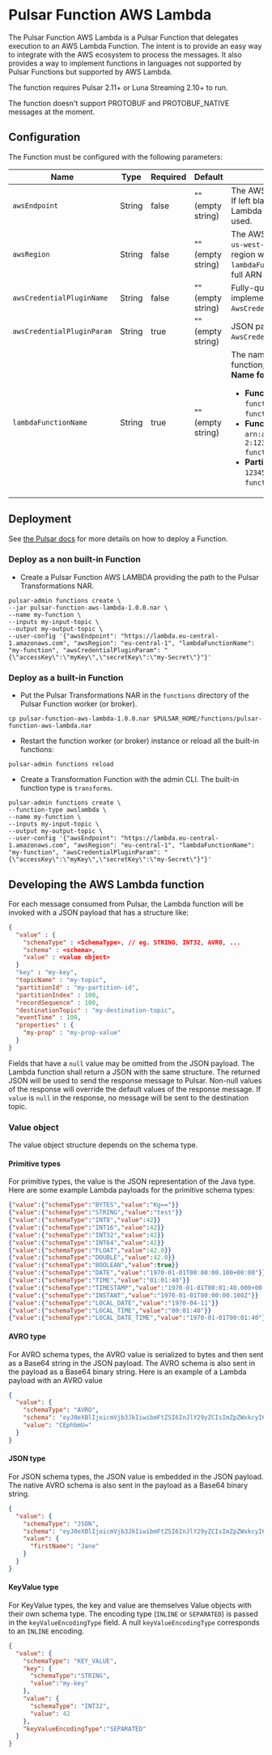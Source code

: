 # Pulsar Function AWS Lambda

The Pulsar Function AWS Lambda is a Pulsar Function that delegates execution to an AWS Lambda Function.
The intent is to provide an easy way to integrate with the AWS ecosystem to process the messages.
It also provides a way to implement functions in languages not supported by Pulsar Functions but supported by AWS Lambda.

The function requires Pulsar 2.11+ or Luna Streaming 2.10+ to run.

The function doesn't support PROTOBUF and PROTOBUF_NATIVE messages at the moment.

## Configuration

The Function must be configured with the following parameters:

| Name                       | Type    | Required | Default           | Description                                                                                                                                                                                                                                                                                                                     |
|----------------------------|---------|----------|-------------------|---------------------------------------------------------------------------------------------------------------------------------------------------------------------------------------------------------------------------------------------------------------------------------------------------------------------------------|
| `awsEndpoint`              | String  | false    | "" (empty string) | The AWS Lambda endpoint URL. If left blank, the default AWS Lambda endpoint URL will be used.                                                                                                                                                                                                                                   |
| `awsRegion`                | String  | false    | "" (empty string) | The AWS region (eg. `us-west-1`, `us-west-2`). If left blank, the region will be parsed from the `lambdaFunctionName` if it's in the full ARN format.                                                                                                                                                                           |
| `awsCredentialPluginName`  | String  | false    | "" (empty string) | Fully-qualified class name of implementation of `AwsCredentialProviderPlugin`.                                                                                                                                                                                                                                                  |
| `awsCredentialPluginParam` | String  | true     | "" (empty string) | JSON parameter to initialize `AwsCredentialsProviderPlugin`.                                                                                                                                                                                                                                                                    |
| `lambdaFunctionName`       | String  | true     | "" (empty string) | The name of the Lambda function, version, or alias. <br>**Name formats**<ul><li>**Function name** - `my-function` (name-only), `my-function:v1` (with alias).</li><li>**Function ARN** - `arn:aws:lambda:us-west-2:123456789012:function:my-function`.</li><li>**Partial ARN** - `123456789012:function:my-function`.</li></ul> |

## Deployment

See [the Pulsar docs](https://pulsar.apache.org/fr/docs/functions-deploy) for more details on how to deploy a Function.

### Deploy as a non built-in Function

* Create a Pulsar Function AWS LAMBDA providing the path to the Pulsar Transformations NAR.
```shell
pulsar-admin functions create \
--jar pulsar-function-aws-lambda-1.0.0.nar \
--name my-function \
--inputs my-input-topic \
--output my-output-topic \
--user-config '{"awsEndpoint": "https://lambda.eu-central-1.amazonaws.com", "awsRegion": "eu-central-1", "lambdaFunctionName": "my-function", "awsCredentialPluginParam": "{\"accessKey\":\"myKey\",\"secretKey\":\"my-Secret\"}"}'
```

### Deploy as a built-in Function

* Put the Pulsar Transformations NAR in the `functions` directory of the Pulsar Function worker (or broker).
```shell
cp pulsar-function-aws-lambda-1.0.0.nar $PULSAR_HOME/functions/pulsar-function-aws-lambda.nar
```
* Restart the function worker (or broker) instance or reload all the built-in functions:
```shell
pulsar-admin functions reload
```
* Create a Transformation Function with the admin CLI. The built-in function type is `transforms`.
```shell
pulsar-admin functions create \
--function-type awslambda \
--name my-function \
--inputs my-input-topic \
--output my-output-topic \
--user-config '{"awsEndpoint": "https://lambda.eu-central-1.amazonaws.com", "awsRegion": "eu-central-1", "lambdaFunctionName": "my-function", "awsCredentialPluginParam": "{\"accessKey\":\"myKey\",\"secretKey\":\"my-Secret\"}"}'
```

## Developing the AWS Lambda function

For each message consumed from Pulsar, the Lambda function will be invoked with a JSON payload that has a structure like:
```json
{
  "value" : {
    "schemaType" : <SchemaType>, // eg. STRING, INT32, AVRO, ...
    "schema" : <schema>,
    "value" : <value object>
  }
  "key" : "my-key",
  "topicName" : "my-topic",
  "partitionId" : "my-partition-id",
  "partitionIndex" : 100,
  "recordSequence" : 100,
  "destinationTopic" : "my-destination-topic",
  "eventTime" : 100,
  "properties" : {
    "my-prop" : "my-prop-value"
  }
}
```

Fields that have a `null` value may be omitted from the JSON payload.
The Lambda function shall return a JSON with the same structure.
The returned JSON will be used to send the response message to Pulsar.
Non-null values of the response will override the default values of the response message.
If `value` is `null` in the response, no message will be sent to the destination topic.

### Value object

The value object structure depends on the schema type.

#### Primitive types

For primitive types, the value is the JSON representation of the Java type.
Here are some example Lambda payloads for the primitive schema types:

```json
{"value":{"schemaType":"BYTES","value":"Kg=="}}
{"value":{"schemaType":"STRING","value":"test"}}
{"value":{"schemaType":"INT8","value":42}}
{"value":{"schemaType":"INT16","value":42}}
{"value":{"schemaType":"INT32","value":42}}
{"value":{"schemaType":"INT64","value":42}}
{"value":{"schemaType":"FLOAT","value":42.0}}
{"value":{"schemaType":"DOUBLE","value":42.0}}
{"value":{"schemaType":"BOOLEAN","value":true}}
{"value":{"schemaType":"DATE","value":"1970-01-01T00:00:00.100+00:00"}}
{"value":{"schemaType":"TIME","value":"01:01:40"}}
{"value":{"schemaType":"TIMESTAMP","value":"1970-01-01T00:01:40.000+00:00"}}
{"value":{"schemaType":"INSTANT","value":"1970-01-01T00:00:00.100Z"}}
{"value":{"schemaType":"LOCAL_DATE","value":"1970-04-11"}}
{"value":{"schemaType":"LOCAL_TIME","value":"00:01:40"}}
{"value":{"schemaType":"LOCAL_DATE_TIME","value":"1970-01-01T00:01:40"}}
```

#### AVRO type

For AVRO schema types, the AVRO value is serialized to bytes and then sent as a Base64 string in the JSON payload.
The AVRO schema is also sent in the payload as a Base64 binary string.
Here is an example of a Lambda payload with an AVRO value

```json
{
  "value": {
    "schemaType": "AVRO",
    "schema": "eyJ0eXBlIjoicmVjb3JkIiwibmFtZSI6InJlY29yZCIsImZpZWxkcyI6W3sibmFtZSI6ImZpcnN0TmFtZSIsInR5cGUiOiJzdHJpbmcifV19", 
    "value": "CEphbmU="
  }
}
```

#### JSON type

For JSON schema types, the JSON value is embedded in the JSON payload.
The native AVRO schema is also sent in the payload as a Base64 binary string.

```json
{
  "value": {
    "schemaType": "JSON",
    "schema": "eyJ0eXBlIjoicmVjb3JkIiwibmFtZSI6InJlY29yZCIsImZpZWxkcyI6W3sibmFtZSI6ImZpcnN0TmFtZSIsInR5cGUiOiJzdHJpbmcifV19",
    "value": {
      "firstName": "Jane"
    }
  }
}
```

#### KeyValue type

For KeyValue types, the key and value are themselves Value objects with their own schema type.
The encoding type (`INLINE` or `SEPARATED`) is passed in the `keyValueEncodingType` field. A null `keyValueEncodingType` corresponds to an `INLINE` encoding.

```json
{
  "value": {
    "schemaType": "KEY_VALUE",
    "key": {
      "schemaType":"STRING",
      "value":"my-key"
    },
    "value": {
      "schemaType": "INT32",
      "value": 42
    },
    "keyValueEncodingType":"SEPARATED"
  }
}
```